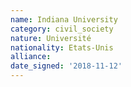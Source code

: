 ```yaml
---
name: Indiana University 
category: civil_society
nature: Université
nationality: Etats-Unis
alliance: 
date_signed: '2018-11-12'
---
```

    